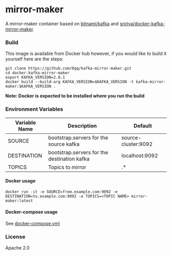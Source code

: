 # mirror-maker

A mirror-maker container based on [bitnami/kafka](https://hub.docker.com/r/bitnami/kafka/) and
 [srotya/docker-kafka-mirror-maker](https://github.com/rockset/mirror-maker).

### Build
This image is available from Docker hub however, if you would like to build it yourself here are the steps:

```
git clone https://github.com/0qq/kafka-mirror-maker.git
cd docker-kafka-mirror-maker
export KAFKA_VERSION=2.8.1
docker build --build-arg KAFKA_VERSION=$KAFKA_VERSION -t kafka-mirror-maker:$KAFKA_VERSION .
```

**Note: Docker is expected to be installed where you run the build**

### Environment Variables
|    Variable Name    |                   Description                |   Default |
|---------------------|----------------------------------------------|------------|
|      SOURCE         | bootstrap.servers for the source kafka       |source-cluster:9092|
|    DESTINATION      | bootstrap.servers for the destination kafka  |localhost:9092|
|     TOPICS          | Topics to mirror     | .* |

#### Docker usage
```
docker run -it -e SOURCE=from.example.com:9092 -e DESTINATION=to.example.com:9092 -e TOPICS=<TOPIC NAME> mirror-maker:latest
```

#### Docker-compose usage

See [docker-compose.yml](docker-compose.yml)

### License

Apache 2.0
